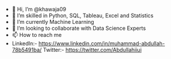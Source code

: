 - 👋 Hi, I’m @khawaja09
- 👀 I’m skilled in Python, SQL, Tableau, Excel and Statistics
- 🌱 I’m currently Machine Learning
- 💞️ I’m looking to collaborate with Data Science Experts
- 📫 How to reach me 
-  LinkedIn:- https://www.linkedin.com/in/muhammad-abdullah-78b5491ba/
   Twitter:-  https://twitter.com/Abdullahiiui
<!---
khawaja09/khawaja09 is a ✨ special ✨ repository because its `README.md` (this file) appears on your GitHub profile.
You can click the Preview link to take a look at your changes.
--->
